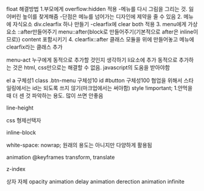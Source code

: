 float
해결방법 1.부모에게 overflow:hidden 적용
-메뉴를 다시 그림을 그리는 것. 잃어버린 높이를 찾게해줌
-단점은 메뉴를 넘어가는 디자인에 제약을 줄 수 있음
2. 메뉴에 자식요소 div.clearfix 하나 만들기
-clearfix에 clear both 적용
3. menu에게 가상요소 ::after만들어주기
menu::after{block로 만들어주기(기본적으로 after은 inline이므로)}
content 포함시키기
4. clearfix::after 클래스 모듈을 위에 만들어놓고 메뉴에 clearfix라는 클래스 추가

menu-act
누구에게 동적으로 추가할 것인지 생각하기
li요소에 추가
동적으로 추가하는 것은 html, css만으로는 해결할 수 없음. javascript의 도움을 받아야함

el    a   구체성1
class   .btn-menu   구체성10
id  #button 구체성100 협업을 위해서 스타일링에서는 id는 되도록 쓰지 않기(마크업에서는 써야함)
style
!important; 1.안먹을 때 더 센 것 파악하는 용도. 많이 쓰면 안좋음

line-height

css 형제선택자

inline-block

white-space: nowrap;
원래의 용도는 아니지만 다양하게 활용됨

animation
@keyframes 
transform, translate

z-index

상자 자체 opacity
animation delay
animation derection
animation infinite